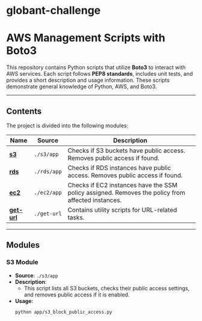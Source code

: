 # globant-challenge

# AWS Management Scripts with Boto3

This repository contains Python scripts that utilize **Boto3** to interact with AWS services. Each script follows **PEP8 standards**, includes unit tests, and provides a short description and usage information. These scripts demonstrate general knowledge of Python, AWS, and Boto3.

---

## **Contents**

The project is divided into the following modules:

| Name           | Source            | Description                                                                                      |
|----------------|-------------------|--------------------------------------------------------------------------------------------------|
| **[s3](#s3)**  | `./s3/app`        | Checks if S3 buckets have public access. Removes public access if found.                        |
| **[rds](#rds)**| `./rds/app`       | Checks if RDS instances have public access. Removes public access if found.                     |
| **[ec2](#ec2)**| `./ec2/app`       | Checks if EC2 instances have the SSM policy assigned. Removes the policy from affected instances. |
| **[get-url](#get-url)** | `./get-url` | Contains utility scripts for URL-related tasks.                                                  |

---

## **Modules**

### **S3 Module**
- **Source**: `./s3/app`
- **Description**: 
  - This script lists all S3 buckets, checks their public access settings, and removes public access if it is enabled.
- **Usage**:
  ```bash
  python app/s3_block_public_access.py
